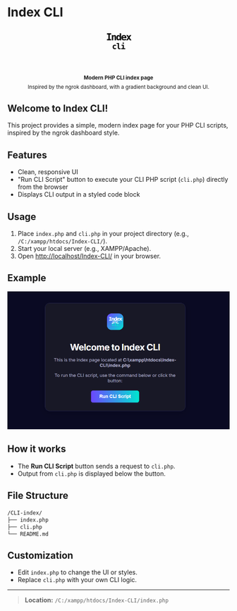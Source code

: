 # Index CLI

<p align="center">
<svg width='64' height='64' viewBox='0 0 64 64' style='margin-bottom:18px;' xmlns='http://www.w3.org/2000/svg'><defs><linearGradient id='cli-grad' x1='0' y1='0' x2='1' y2='1'><stop offset='0%' stop-color='%236c47ff'/><stop offset='100%' stop-color='%2300e6d0'/></linearGradient></defs><rect x='0' y='0' width='64' height='64' rx='18' fill='url(%23cli-grad)'/><g><path d='M20 38c7-3 17-3 24 0' stroke='%23fff' stroke-width='3.2' fill='none' stroke-linecap='round'></path><path d='M22 32c6-2 14-2 20 0' stroke='%23e6e6ff' stroke-width='2.2' fill='none' stroke-linecap='round'></path><path d='M24 27c5-1 11-1 16 0' stroke='%2300e6d0' stroke-width='1.6' fill='none' stroke-linecap='round'></path></g><text x='50%' y='28' text-anchor='middle' font-size='22' font-family='Fira Mono, Consolas, monospace' fill='%23fff' font-weight='bold' letter-spacing='-2'>Index</text><text x='50%' y='48' text-anchor='middle' font-size='18' font-family='Fira Mono, Consolas, monospace' fill='%2300e6d0' font-weight='bold' letter-spacing='-1'>cli</text></svg>
</p>
<div align="center">
    <sub>
        <b>Modern PHP CLI index page</b><br>
        Inspired by the ngrok dashboard, with a gradient background and clean UI.
    </sub>
</div>

## Welcome to **Index CLI**!

This project provides a simple, modern index page for your PHP CLI scripts, inspired by the ngrok dashboard style.

## Features

- Clean, responsive UI
- "Run CLI Script" button to execute your CLI PHP script (`cli.php`) directly from the browser
- Displays CLI output in a styled code block

## Usage

1. Place `index.php` and `cli.php` in your project directory (e.g., `/C:/xampp/htdocs/Index-CLI/`).
2. Start your local server (e.g., XAMPP/Apache).
3. Open [http://localhost/Index-CLI/](http://localhost/Index-CLI/) in your browser.

## Example

![Screenshot of Index CLI UI](screenshot.png)

## How it works

- The **Run CLI Script** button sends a request to `cli.php`.
- Output from `cli.php` is displayed below the button.

## File Structure

```
/CLI-index/
├── index.php
├── cli.php
└── README.md
```

## Customization

- Edit `index.php` to change the UI or styles.
- Replace `cli.php` with your own CLI logic.

---

> **Location:** `/C:/xampp/htdocs/Index-CLI/index.php`